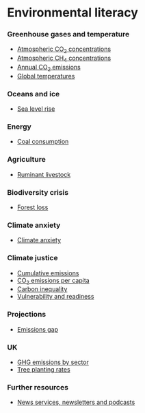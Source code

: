 # Environmental literacy

### Greenhouse gases and temperature
- <a href="atmospheric-co2/notes.md" target="_blank">Atmospheric CO<sub>2</sub> concentrations</a>
- <a href="atmospheric-methane/notes.md" target="_blank">Atmospheric CH<sub>4</sub> concentrations</a>
- <a href="annual-co2-emissions/notes.md" target="_blank">Annual CO<sub>2</sub> emissions</a>
- <a href="global-temperatures/notes.md" target="_blank">Global temperatures</a>

### Oceans and ice
- <a href="sea-level-rise/notes.md" target="_blank">Sea level rise</a>

### Energy
- <a href="coal-consumption/notes.md" target="_blank">Coal consumption</a>

### Agriculture
- <a href="ruminant-livestock/notes.md" target="_blank">Ruminant livestock</a>

### Biodiversity crisis
- <a href="forest-loss/notes.md" target="_blank">Forest loss</a>

### Climate anxiety
- <a href="climate-anxiety/notes.md" target="_blank">Climate anxiety</a>

### Climate justice
- <a href="cumulative-emissions/notes.md" target="_blank">Cumulative emissions</a>
- <a href="emissions-per-capita/notes.md" target="_blank">CO<sub>2</sub> emissions per capita</a>
- <a href="carbon-inequality/notes.md" target="_blank">Carbon inequality</a>
- <a href="vulnerability-and-readiness/notes.md" target="_blank">Vulnerability and readiness</a>

### Projections
- <a href="emissions-gap/notes.md" target="_blank">Emissions gap</a>

### UK
- <a href="uk/sectors/plot.jpeg" target="_blank">GHG emissions by sector</a>
- <a href="uk/tree-planting/plot.jpeg" target="_blank">Tree planting rates</a>

### Further resources
- <a href="resources/news.md" target="_blank">News services, newsletters and podcasts</a>
